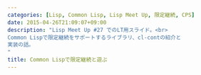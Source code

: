 ```yaml
---
categories: [Lisp, Common Lisp, Lisp Meet Up, 限定継続, CPS]
date: 2015-04-26T21:09:07+09:00
description: "Lisp Meet Up #27 でのLT用スライド。<br>
Common Lispで限定継続をサポートするライブラリ、cl-contの紹介と
実装の話。
"
title: Common Lispで限定継続と遊ぶ
---
```


<section data-markdown
    data-separator="\n===\n"
    data-vertical="\n---\n"
    data-notes="^Note:">
<script type="text/template">
# Common Lispで限定継続と遊ぶ
----------------------
[Lisp Meet Up #27](https://atnd.org/events/64988)

<!-- .slide: class="center" -->
===
# About Me
---------
![κeenのアイコン](/images/icon.png) <!-- .element: style="position:absolute;right:0;z-index:-1" -->

 + κeen
 + [@blackenedgold](https://twitter.com/blackenedgold)
 + Github: [KeenS](https://github.com/KeenS)
 + 渋谷のエンジニア
 + Lisp, ML, Shell Scriptあたりを書きます

===
# Agenda
--------

0. cl-contの紹介
1. 限定継続の話
2. 限定継続の使い方の話
3. 限定継続の実装の話

===
# CL-CONTの紹介

<!-- .slide: class="center" -->
===
# CL-CONT
---------

* Common Lispの限定継続ライブラリ
* 結構古くからあるっぽい
* 割と色々なライブラリが使ってる
===
# CL-CONT
---------

![cl-cont dependers](/images/cl-cont-dependers.png)
===
# API
-----

* 継続を区切るマクロ
  + `with-call/cc`
  + `defun/cc`
  + `lambda/cc`
* 継続を取得するマクロ
  + `call/cc`
  + `let/cc`

※後で説明するので意味が分からなくても問題ないです。

===
# 限定継続の話

<!-- .slide: class="center" -->
===
# 継続とは
---------

* "その後"の計算を表わす概念。
* 値が決定した後トップレベルに戻るまでの計算。
* Schemeが一級市民として扱えることで有名
* 値として取り出した時は0-1引数関数として振る舞う
===
# 継続とは
----------
`foo`の継続は、`foo`を虫食いにしたものと思えば良い。

```lisp
(mapc #'writ-line
      (loop :for x :in list
         :collect (if (evenp x)
                      (foo x))))
```
===
# 継続とは
----------
`foo`の継続は、`foo`を虫食いにしたものと思えば良い。

```lisp
(mapc #'writ-line
      (loop :for x :in list
         :collect (if (evenp x)
                      □)))
```
===
# 継続とは
----------
あとはそれを関数にするだけ

```lisp
(lambda (k)
  (mapc #'writ-line
        (loop :for x :in list
           :collect (if (evenp x)
                        k))))
```

===
# 限定継続とは
---------

* "その後"の計算を表わす概念。
* 値が決定した後 *指定した位置* に戻るまでの計算。
* 継続がトップレベルまで戻るのに対して限定継続途中で止まる。それだけ。
* 部分継続などの言い方もある
  + 英語もpart contとdelimited contで分かれる

===
# 限定継続とは
-------------
先の例を`loop`までの限定継続にすると

```lisp
(mapc #'writ-line
      (loop :for x :in list
         :collect (if (evenp x)
                      (foo x))))
```

===
# 限定継続とは
-------------
先の例を`loop`までの限定継続にすると

```lisp
(loop :for x :in list
           :collect (if (evenp x)
                        □))
```

===
# 限定継続とは
-------------

```lisp
(lambda (k)
  (loop :for x :in list
     :collect (if (evenp x)
                  k)))
```
===
# 限定継続の挙動
---------------
普通のやつ

```lisp
(with-call/cc
  (+ 1 (call/cc
        (lambda (k)
          (funcall k 2)))))
```

これは

```lisp
(+ 1 2)
```

と等価
===
# 限定継続の挙動
---------------
今度は継続を呼ばないでみる

```lisp
(with-call/cc
  (+ 1 (call/cc (lambda (k) 2))))
```

これは

```lisp
2
```

と等価
===
# 限定継続の挙動
---------------
もうちょっと呼ばない例  
(`(let/cc k ...)` = `(call/cc (lambda (k) ...))`)

```lisp
(with-call/cc
  (write-line "hello")
  (let/cc k 1)
  (write-line "world"))
```

は

```lisp
(progn
  (write-line "hello")
  1)
```

と等価

===
# 限定継続の使い方の話

<!-- .slide: class="center" -->
===
# 限定継続の使い方の話
---------------------

* グリーンスレッド
* コールバックを綺麗に書き換える
* 非決定性計算
* etc...

===
## グリーンスレッド

<!-- .slide: class="center" -->

===
## グリーンスレッド
-----------------

* またの名をコルーチン
* またの名を強調スレッド


===
## グリーンスレッド
-----------------
```lisp
(let (c)
  (setf c (with-call/cc
            (write-line "in thread A 1")
            (let/cc k k)
            (write-line "in thread A 2")
            (let/cc k k)
            (write-line "in thread A 3")))
  (write-line "in main thread 1")
  (setq c (funcall c))
  (write-line "in main thread 2")
  (setq c (funcall c))
  (write-line "in main thread 3"))
```
===
## グリーンスレッド
-----------------
実行結果

```
in thread A 1
in main thread 1
in thread A 2
in main thread 2
in thread A 2
in main thread 3

```

===
## コールバックの書き換え

<!-- .slide: class="center" -->
===
## コールバックの書き換え
----------------------
本当はこう書きたい

```lisp
(with-event-loop
    (format t "Hello, ~a!~%" (async-read stream)))
```
===
## コールバックの書き換え
----------------------
しかしライブラリがコールバック関数を要求してくる

```lisp
(with-event-loop
    (async-read stream (lambda (line)
                         (format t "Hello, ~a!~%" line))))
```
===
## コールバックの書き換え
-----------------------
コールバック = 限定継続（後述）なのでこうしてやれば良い。

```lisp
(with-event-loop
    (with-call/cc
      (format t "Hello, ~a!~%"
              (call/cc (lambda (k))
                       (async-read stream k)))))
```
===
## 非決定性計算

<!-- .slide: class="center" -->
===
## 非決定性計算
-------------
### ベースアイディア

* 継続を関数として取り出した後同じ処理を何回も実行出来るんじゃね？

===
## 非決定性計算
-------------
### ベースアイディア
複数回呼び出してみる

```lisp
(let (c)
  (setf c (with-call/cc
            (+ 1 (* 2 (- 3 (let/cc k k))))))
  (list (funcall c 1)
        (funcall c 2)
        (funcall c 3)))
```

===
## 非決定性計算
-------------
### ベースアイディア
普通の1引数関数として使ってみる

```lisp
(let (c)
  (setf c (with-call/cc
            (+ 1 (* 2 (- 3 (let/cc k k))))))
  (mapcar c (list 1 2 3)))
```
===
## 非決定性計算
-------------
### ベースアイディア
マクロでラップしてみる

```lisp
(defmacro for (&body expr)
  `(with-call/cc ,@expr))
(defmacro in (m)
  `(let/cc k (apply #'append (mapcar k ,m))))
(defun yield (x) (list x))
(defun unit () nil)
```

===
## 非決定性計算
-------------
使ってみる

```lisp
(for
  (let ((x (in '(1 2 3)))
        (y (in '(a b c))))
    (yield (cons x y))))
```

```
((1 . A) (1 . B) (1 . C) (2 . A) (2 . B) (2 . C) (3 . A) (3 . B) (3 . C))
```

===
# 限定継続の実装の話

<!-- .slide: class="center" -->
===
# 限定継続の実装の話
-------------------

* 継続は0~1引数関数として取り出せるのであった。
  + 実は機械的に取り出せる
* 継続は全ての式に暗黙に存在するのであった
  + 全ての式を継続を明示的に使うようにも出来る

===
# CPS変換

<!-- .slide: class="center" -->
===
# CPS変換
---------

* 全ての関数の引数を1つ増やして、そこで継続を受け取る
* 値を返す時は暗黙のreturnを使うのではなく明示的に継続を呼ぶ
* 関数を呼ぶ時は必ず継続を渡す。呼び出し元には返ってこない（自然と末尾再帰になる）

===
# CPS変換
---------
例えば

```lisp
(with-call/cc
  (foo (call/cc
        (lambda (k)
          (funcall k 2)))))
```

は、取り出された継続が

```lisp
(lambda (k) (foo k))
```

。

===
# CPS変換
---------
よって

```lisp
((lambda (k) (foo k)) 2)
```

と変換される

===
# CPS変換
---------
再帰関数だと少し面倒

```lisp
(defun fact (n)
  (if (<= n)
      1
      (* n (fact (- n 1))))))

```

が

```lisp
(defun fact (n c)
  (if (<= n)
      (c 1)
      (fact (- n 1) (lambda (v) (* n v)))))
```

となる

===
# CPS変換
---------

* CPS変換を行なうことでいつでも継続を値として使える

===
# 限定継続の実装の話
-------------------

* CPS変換を裏で行なっている
* 自動で出来るのでマクロで変換をしている
  + 組み込み関数は変更出来ないので特別扱い
  + スペシャルフォームも気をつける必要がある
* `lambda`が乱立するのでパフォーマンスは酷い。

===
# まとめ
-------

* cl-contというライブラリがあって、限定継続が扱える
* 限定継続は処理を中断したり再開したり繰り返したりに使える
* 裏ではえげつないことをやっている
* パフォーマンスが必要なところでは使っちゃダメ

===
# 参考
------
* [picrin/partcont.scm at master · picrin-scheme/picrin](https://github.com/picrin-scheme/picrin)
* [cl-cont | Quickdocs](http://quickdocs.org/cl-cont/)
* [コルーチンをCommon Lispで簡単に定義 - さくらんぼのlambda日記](http://lambdasakura.hatenablog.com/entry/20111026/1319598590)
* [継続渡しスタイル - Wikipedia](http://ja.wikipedia.org/wiki/%E7%B6%99%E7%B6%9A%E6%B8%A1%E3%81%97%E3%82%B9%E3%82%BF%E3%82%A4%E3%83%AB)
* [M.Hiroi's Home Page / お気楽 Scheme プログラミング入門](http://www.geocities.jp/m_hiroi/func/abcscm20.html)
</script>
</section>
